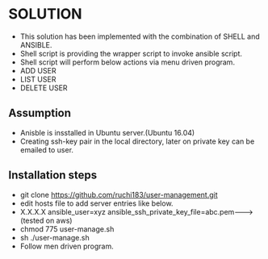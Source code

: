 # SOLUTION
- This solution has been implemented with the combination of SHELL and ANSIBLE.
- Shell script is providing the wrapper script to invoke ansible script.
- Shell script will perform below actions via menu driven program.
- ADD USER
- LIST USER
- DELETE USER
## Assumption
- Anisble is insstalled in Ubuntu server.(Ubuntu 16.04)
- Creating ssh-key pair in the local directory, later on private key can be emailed to user.
## Installation steps
- git clone https://github.com/ruchi183/user-management.git
- edit hosts file to add server entries like below.
- X.X.X.X ansible_user=xyz ansible_ssh_private_key_file=abc.pem--->(tested on aws)
- chmod 775 user-manage.sh
- sh ./user-manage.sh
- Follow men driven program.
